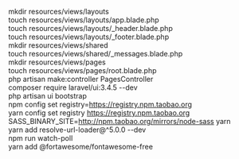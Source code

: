 mkdir resources/views/layouts  
touch resources/views/layouts/app.blade.php  
touch resources/views/layouts/_header.blade.php  
touch resources/views/layouts/_footer.blade.php  
mkdir resources/views/shared  
touch resources/views/shared/_messages.blade.php  
mkdir resources/views/pages  
touch resources/views/pages/root.blade.php  
php artisan make:controller PagesController  
composer require laravel/ui:3.4.5 --dev  
php artisan ui bootstrap  
npm config set registry=https://registry.npm.taobao.org  
yarn config set registry https://registry.npm.taobao.org  
SASS_BINARY_SITE=http://npm.taobao.org/mirrors/node-sass yarn  
yarn add resolve-url-loader@^5.0.0 --dev  
npm run watch-poll  
yarn add @fortawesome/fontawesome-free
